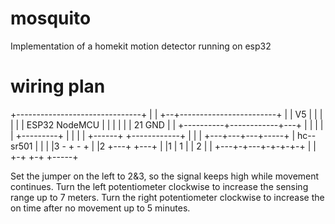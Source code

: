 # mosquito
Implementation of a homekit motion detector running on esp32

# wiring plan
   +-------------------------------+
   |                               |
+--+------------------------+      |
|  V5                       |      |
|                           |      |
|     ESP32 NodeMCU         |      |
|                           |      |
|         21           GND  |      |
+----------+------------+---+      |
           |            |          |
           |  +---------+          |
           |  |                    |
           +------+   +------------+
              |   |   |
          +---+---+---+-----+
          |   hc--sr501     |
          |                 |
          |3     - +   - +  |
          |2    +---+ +---+ |
          |1    | 1 | | 2 | |
          +---+-+---+-+-+-+-+
              |         |
              +-+     +-+
                +-----+

Set the jumper on the left to 2&3, so the signal keeps high while movement continues.
Turn the left potentiometer clockwise to increase the sensing range up to 7 meters.
Turn the right potentiometer clockwise to increase the on time after no movement up to 5 minutes.
